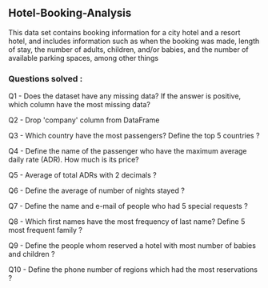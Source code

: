 ## Hotel-Booking-Analysis 

This data set contains booking information for a city hotel and a resort hotel, 
and includes information such as when the booking was made, length of stay, the number of adults, 
children, and/or babies, and the number of available parking spaces, among other things

### Questions solved :

Q1 - Does the dataset have any missing data? If the answer is positive, which column have the most missing data?

Q2 - Drop 'company' column from DataFrame

Q3 - Which country have the most passengers? Define the top 5 countries ?

Q4 - Define the name of the passenger who have the maximum average daily rate (ADR). How much is its price?

Q5 - Average of total ADRs with 2 decimals ?

Q6 - Define the average of number of nights stayed ?

Q7 - Define the name and e-mail of people who had 5 special requests ?

Q8 - Which first names have the most frequency of last name? Define 5 most frequent family ?

Q9 - Define the people whom reserved a hotel with most number of babies and children ?

Q10 - Define the phone number of regions which had the most reservations ?

